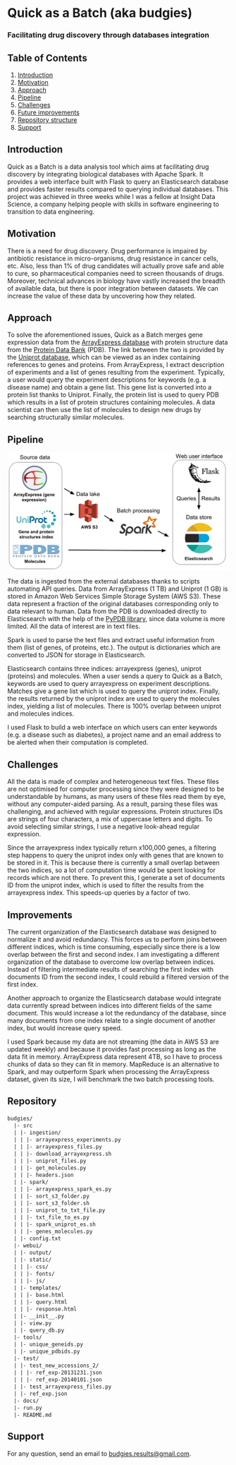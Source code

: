 # Quick as a Batch (aka budgies) 

### Facilitating drug discovery through databases integration

## Table of Contents
1. [Introduction](README.md#introduction)
2. [Motivation](README.md#motivation)
3. [Approach](README.md#approach)
4. [Pipeline](README.md#pipleline)
5. [Challenges](README.md#challenges)
6. [Future improvements](README.md#improvements)
7. [Repository structure](README.md#repository)
8. [Support](README.md#support)

## Introduction

Quick as a Batch is a data analysis tool which aims at facilitating drug discovery by integrating biological databases with Apache Spark. It provides a web interface built with Flask to query an Elasticsearch database and provides faster results compared to querying individual databases. This project was achieved in three weeks while I was a fellow at Insight Data Science, a company helping people with skills in software engineering to transition to data engineering.

## Motivation

There is a need for drug discovery. Drug performance is impaired by antibiotic resistance in micro-organisms, drug resistance in cancer cells, etc. Also, less than 1% of drug candidates will actually prove safe and able to cure, so pharmaceutical companies need to screen thousands of drugs. Moreover, technical advances in biology have vastly increased the breadth of available data, but there is poor integration between datasets. We can increase the value of these data by uncovering how they related.

## Approach

To solve the aforementioned issues, Quick as a Batch merges gene expression data from the [ArrayExpress database](www.ebi.ac.uk/arrayexpress/) with protein structure data from the [Protein Data Bank](www.rcsb.org) (PDB). The link between the two is provided by the [Uniprot database](www.uniprot.org), which can be viewed as an index containing references to genes and proteins. From ArrayExpress, I extract description of experiments and a list of genes resulting from the experiment. Typically, a user would query the experiment descriptions for keywords (e.g. a disease name) and obtain a gene list. This gene list is converted into a protein list thanks to Uniprot. Finally, the protein list is used to query PDB which results in a list of protein structures containing molecules. A data scientist can then use the list of molecules to design new drugs by searching structurally similar molecules.

## Pipeline

<img src='pipeline.jpg' width='800' alt='pipeline'>

The data is ingested from the external databases thanks to scripts automating API queries. Data from ArrayExpress (1 TB) and Uniprot (1 GB) is stored in Amazon Web Services Simple Storage System (AWS S3). These data represent a fraction of the original databases corresponding only to data relevant to human. Data from the PDB is downloaded directly to Elasticsearch with the help of the [PyPDB library](github.com/williamgilpin/pypdb), since data volume is more limited. All the data of interest are in text files.

Spark is used to parse the text files and extract useful information from them (list of genes, of proteins, etc.). The output is dictionaries which are converted to JSON for storage in Elasticsearch.

Elasticsearch contains three indices: arrayexpress (genes), uniprot (proteins) and molecules. When a user sends a query to Quick as a Batch, keywords are used to query arrayexpress on experiment descriptions. Matches give a gene list which is used to query the uniprot index. Finally, the results returned by the uniprot index are used to query the molecules index, yielding a list of molecules. There is 100% overlap between uniprot and molecules indices.

I used Flask to build a web interface on which users can enter keywords (e.g. a disease such as diabetes), a project name and an email address to be alerted when their computation is completed.

## Challenges

All the data is made of complex and heterogeneous text files. These files are not optimised for computer processing since they were designed to be understandable by humans, as many users of these files read them by eye, without any computer-aided parsing. As a result, parsing these files was challenging, and achieved with regular expressions. Protein structures IDs are strings of four characters, a mix of uppercase letters and digits. To avoid selecting similar strings, I use a negative look-ahead regular expression.

Since the arrayexpress index typically return x100,000 genes, a filtering step happens to query the uniprot index only with genes that are known to be stored in it. This is because there is currently a small overlap between the two indices, so a lot of computation time would be spent looking for records which are not there. To prevent this, I generate a set of documents ID from the uniprot index, which is used to filter the results from the arrayexpress index. This speeds-up queries by a factor of two.

## Improvements

The current organization of the Elasticsearch database was designed to normalize it and avoid redundancy. This forces us to perform joins between different indices, which is time consuming, especially since there is a low overlap between the first and second index. I am investigating a different organization of the database to overcome low overlap between indices. Instead of filtering intermediate results of searching the first index with documents ID from the second index, I could rebuild a filtered version of the first index.

Another approach to organize the Elasticsearch database would integrate data currently spread between indices into different fields of the same document. This would increase a lot the redundancy of the database, since many documents from one index relate to a single document of another index, but would increase query speed.

I used Spark because my data are not streaming (the data in AWS S3 are updated weekly) and because it provides fast processing as long as the data fit in memory. ArrayExpress data represent 4TB, so I have to process chunks of data so they can fit in memory. MapReduce is an alternative to Spark, and may outperform Spark when processing the ArrayExpress dataset, given its size, I will benchmark the two batch processing tools.

## Repository
```
budgies/
  |- src
  | |- ingestion/
  | | |- arrayexpress_experiments.py
  | | |- arrayexpress_files.py
  | | |- download_arrayexpress.sh
  | | |- uniprot_files.py
  | | |- get_molecules.py
  | | |- headers.json
  | |- spark/
  | | |- arrayexpress_spark_es.py
  | | |- sort_s3_folder.py
  | | |- sort_s3_folder.sh
  | | |- uniprot_to_txt_file.py
  | | |- txt_file_to_es.py
  | | |- spark_uniprot_es.sh
  | | |- genes_molecules.py
  | |- config.txt
  |- webui/
  | |- output/
  | |- static/
  | | |- css/
  | | |- fonts/
  | | |- js/
  | |- templates/
  | | |- base.html
  | | |- query.html
  | | |- response.html
  | |- __init__.py
  | |- view.py
  | |- query_db.py
  |- tools/
  | |- unique_geneids.py
  | |- unique_pdbids.py
  |- test/
  | |- test_new_accessions_2/
  | | |- ref_exp-20131231.json
  | | |- ref_exp-20140101.json
  | |- test_arrayexpress_files.py
  | |- ref_exp.json
  |- docs/
  |- run.py
  |- README.md
```
## Support

For any question, send an email to budgies.results@gmail.com.
